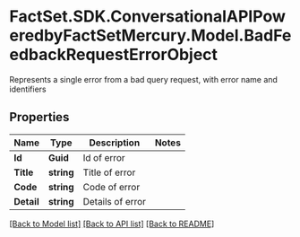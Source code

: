 # FactSet.SDK.ConversationalAPIPoweredbyFactSetMercury.Model.BadFeedbackRequestErrorObject
Represents a single error from a bad query request, with error name and identifiers

## Properties

Name | Type | Description | Notes
------------ | ------------- | ------------- | -------------
**Id** | **Guid** | Id of error | 
**Title** | **string** | Title of error | 
**Code** | **string** | Code of error | 
**Detail** | **string** | Details of error | 

[[Back to Model list]](../README.md#documentation-for-models) [[Back to API list]](../README.md#documentation-for-api-endpoints) [[Back to README]](../README.md)

